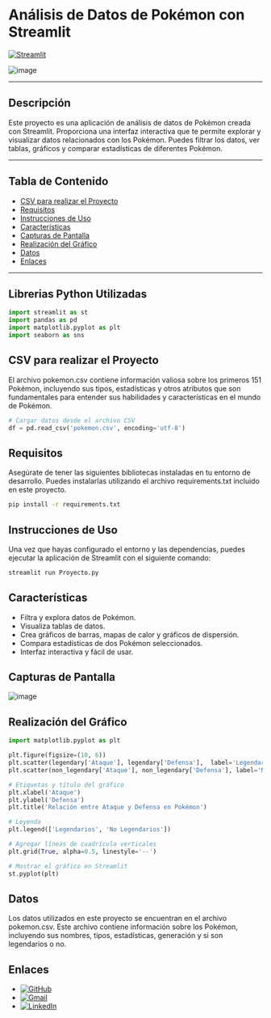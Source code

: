# Análisis de Datos de Pokémon con Streamlit

[![Streamlit](https://img.shields.io/badge/Streamlit-FF4B4B?style=for-the-badge&logo=streamlit&logoColor=white)]([https://www.streamlit.com/](https://lucianoproyectopokemon.streamlit.app/))

![image](https://github.com/LUXI4NO/AnalystData-Pokemon/assets/140111840/61610e38-7529-4d34-8bf6-83dae959c361)

---

## Descripción

Este proyecto es una aplicación de análisis de datos de Pokémon creada con Streamlit. Proporciona una interfaz interactiva que te permite explorar y visualizar datos relacionados con los Pokémon. Puedes filtrar los datos, ver tablas, gráficos y comparar estadísticas de diferentes Pokémon.

---

## Tabla de Contenido

- [CSV para realizar el Proyecto](#csv-para-realizar-el-proyecto)
- [Requisitos](#requisitos)
- [Instrucciones de Uso](#instrucciones-de-uso)
- [Características](#características)
- [Capturas de Pantalla](#capturas-de-pantalla)
- [Realización del Gráfico](#realización-del-gráfico)
- [Datos](#datos)
- [Enlaces](#enlaces)

---
## Librerias Python Utilizadas
```python
import streamlit as st
import pandas as pd
import matplotlib.pyplot as plt
import seaborn as sns
```

## CSV para realizar el Proyecto
El archivo pokemon.csv contiene información valiosa sobre los primeros 151 Pokémon, incluyendo sus tipos, estadísticas y otros atributos que son fundamentales para entender sus habilidades y características en el mundo de Pokémon.
```python
# Cargar datos desde el archivo CSV
df = pd.read_csv('pokemon.csv', encoding='utf-8')
```

## Requisitos
Asegúrate de tener las siguientes bibliotecas instaladas en tu entorno de desarrollo. Puedes instalarlas utilizando el archivo requirements.txt incluido en este proyecto.

```bash
pip install -r requirements.txt
```


## Instrucciones de Uso
Una vez que hayas configurado el entorno y las dependencias, puedes ejecutar la aplicación de Streamlit con el siguiente comando:
```bash
streamlit run Proyecto.py
```

## Características
- Filtra y explora datos de Pokémon.
- Visualiza tablas de datos.
- Crea gráficos de barras, mapas de calor y gráficos de dispersión.
- Compara estadísticas de dos Pokémon seleccionados.
- Interfaz interactiva y fácil de usar.

## Capturas de Pantalla

![image](https://github.com/LUXI4NO/AnalystData-Pokemon/assets/140111840/ae149618-f1c6-4119-b0a8-c8729617b824)


## Realización del Gráfico

``` Python
import matplotlib.pyplot as plt

plt.figure(figsize=(10, 6))
plt.scatter(legendary['Ataque'], legendary['Defensa'],  label='Legendarios', color='#FFC50A', marker='*', s=50)
plt.scatter(non_legendary['Ataque'], non_legendary['Defensa'], label='No Legendarios', color='#E11528', marker='o', s=30)

# Etiquetas y título del gráfico
plt.xlabel('Ataque')
plt.ylabel('Defensa')
plt.title('Relación entre Ataque y Defensa en Pokémon')

# Leyenda
plt.legend(['Legendarios', 'No Legendarios'])

# Agregar líneas de cuadrícula verticales
plt.grid(True, alpha=0.5, linestyle='--')

# Mostrar el gráfico en Streamlit
st.pyplot(plt)

```

## Datos
Los datos utilizados en este proyecto se encuentran en el archivo pokemon.csv. Este archivo contiene información sobre los Pokémon, incluyendo sus nombres, tipos, estadísticas, generación y si son legendarios o no.

## Enlaces
- [![GitHub](https://img.shields.io/badge/GitHub-181717?style=for-the-badge&logo=github&logoColor=white)]([https://github.com/](https://github.com/LUXI4NO))
- [![Gmail](https://img.shields.io/badge/Gmail-D14836?style=for-the-badge&logo=gmail&logoColor=white)](mailto:alvarezlucianoezequiel@gmail.com)
- [![LinkedIn](https://img.shields.io/badge/LinkedIn-0A66C2?style=for-the-badge&logo=linkedin&logoColor=white)](https://www.linkedin.com/in/luciano-alvarez-332843285/)
